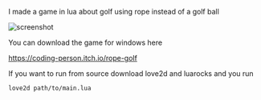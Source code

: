 I made a game in lua about golf using rope instead of a golf ball

![screenshot](game.png)

You can download the game for windows here

https://coding-person.itch.io/rope-golf

If you want to run from source download love2d and luarocks and you run 
```
love2d path/to/main.lua
```
